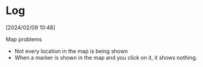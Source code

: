 # Log

[2024/02/09 10:48]

Map problems
* Not every location in the map is being shown
* When a marker is shown in the map and you click on it, it shows nothing.
